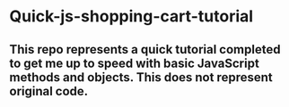 # Quick-js-shopping-cart-tutorial

## This repo represents a quick tutorial completed to get me up to speed with basic JavaScript methods and objects. This does not represent original code.